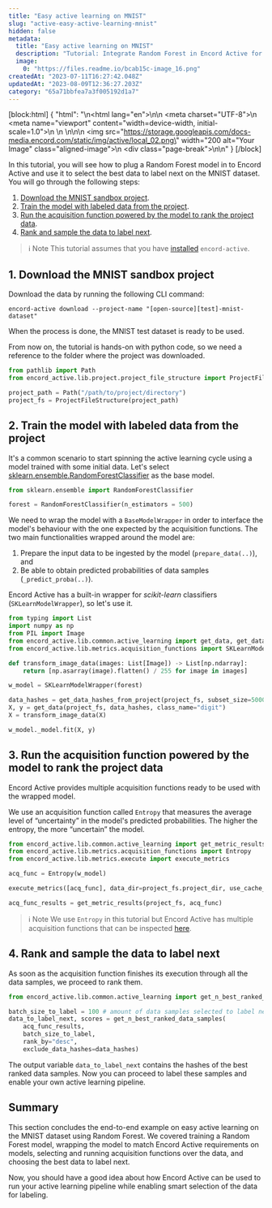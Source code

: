 ```yaml
---
title: "Easy active learning on MNIST"
slug: "active-easy-active-learning-mnist"
hidden: false
metadata: 
  title: "Easy active learning on MNIST"
  description: "Tutorial: Integrate Random Forest in Encord Active for optimal data labeling. MNIST dataset guide. Train, rank, and sample efficiently."
  image: 
    0: "https://files.readme.io/bcab15c-image_16.png"
createdAt: "2023-07-11T16:27:42.048Z"
updatedAt: "2023-08-09T12:36:27.203Z"
category: "65a71bbfea7a3f005192d1a7"
---
```


[block:html]
{
  "html": "<!DOCTYPE html>\n<html lang=\"en\">\n<head>\n    <meta charset=\"UTF-8\">\n    <meta name=\"viewport\" content=\"width=device-width, initial-scale=1.0\">\n    <title>Aligned Image with Page Break</title>\n    <style>\n        .aligned-image {\n            display: block;\n            margin: auto; /* This centers the image */\n        }\n\n        .page-break {\n            page-break-after: always; /* This adds a page break after the image */\n        }\n    </style>\n</head>\n<body>\n    <img src=\"https://storage.googleapis.com/docs-media.encord.com/static/img/active/local_02.png\" width=\"200 alt=\"Your Image\" class=\"aligned-image\">\n    <div class=\"page-break\"></div>\n</body>\n</html>"
}
[/block]

In this tutorial, you will see how to plug a Random Forest model in to Encord Active and use it to select the best data to label next on the MNIST dataset. You will go through the following steps:

1. [Download the MNIST sandbox project](#1-download-the-mnist-sandbox-project).
2. [Train the model with labeled data from the project](#2-train-the-model-with-labeled-data-from-the-project).
3. [Run the acquisition function powered by the model to rank the project data](#3-run-the-acquisition-function-powered-by-the-model-to-rank-the-project-data).
4. [Rank and sample the data to label next](#4-rank-and-sample-the-data-to-label-next).


> ℹ️ Note
> This tutorial assumes that you have [installed](https://docs.encord.com/docs/active-oss-install) `encord-active`.


## 1. Download the MNIST sandbox project

Download the data by running the following CLI command:

```shell
encord-active download --project-name "[open-source][test]-mnist-dataset"
```

When the process is done, the MNIST test dataset is ready to be used.

From now on, the tutorial is hands-on with python code, so we need a reference to the folder where the project was downloaded.

```python
from pathlib import Path
from encord_active.lib.project.project_file_structure import ProjectFileStructure

project_path = Path("/path/to/project/directory")
project_fs = ProjectFileStructure(project_path)
```

## 2. Train the model with labeled data from the project

It's a common scenario to start spinning the active learning cycle using a model trained with some initial data.
Let's select [sklearn.ensemble.RandomForestClassifier](https://scikit-learn.org/stable/modules/generated/sklearn.ensemble.RandomForestClassifier.html) as the base model.

```python
from sklearn.ensemble import RandomForestClassifier

forest = RandomForestClassifier(n_estimators = 500)
```

We need to wrap the model with a `BaseModelWrapper` in order to interface the model's behaviour with the one expected by the acquisition functions.
The two main functionalities wrapped around the model are:

1. Prepare the input data to be ingested by the model (`prepare_data(..)`), and
2. Be able to obtain predicted probabilities of data samples (`_predict_proba(..)`).

Encord Active has a built-in wrapper for _scikit-learn_ classifiers (`SKLearnModelWrapper`), so let's use it.

```python
from typing import List
import numpy as np
from PIL import Image
from encord_active.lib.common.active_learning import get_data, get_data_hashes_from_project
from encord_active.lib.metrics.acquisition_functions import SKLearnModelWrapper

def transform_image_data(images: List[Image]) -> List[np.ndarray]:
    return [np.asarray(image).flatten() / 255 for image in images]

w_model = SKLearnModelWrapper(forest)

data_hashes = get_data_hashes_from_project(project_fs, subset_size=5000)
X, y = get_data(project_fs, data_hashes, class_name="digit")
X = transform_image_data(X)

w_model._model.fit(X, y)
```

## 3. Run the acquisition function powered by the model to rank the project data

Encord Active provides multiple acquisition functions ready to be used with the wrapped model.

We use an acquisition function called `Entropy` that measures the average level of “uncertainty” in the model's predicted probabilities.
The higher the entropy, the more “uncertain” the model.

```python
from encord_active.lib.common.active_learning import get_metric_results
from encord_active.lib.metrics.acquisition_functions import Entropy
from encord_active.lib.metrics.execute import execute_metrics

acq_func = Entropy(w_model)

execute_metrics([acq_func], data_dir=project_fs.project_dir, use_cache_only=True)

acq_func_results = get_metric_results(project_fs, acq_func)
```

> ℹ️ Note
> We use `Entropy` in this tutorial but Encord Active has multiple acquisition functions that can be inspected [here](https://github.com/encord-team/encord-active/blob/main/src/encord_active/lib/metrics/acquisition_metrics/acquisition_functions.py).


## 4. Rank and sample the data to label next

As soon as the acquisition function finishes its execution through all the data samples, we proceed to rank them.

```python
from encord_active.lib.common.active_learning import get_n_best_ranked_data_samples

batch_size_to_label = 100 # amount of data samples selected to label next
data_to_label_next, scores = get_n_best_ranked_data_samples(
    acq_func_results,
    batch_size_to_label,
    rank_by="desc",
    exclude_data_hashes=data_hashes)
```

The output variable `data_to_label_next` contains the hashes of the best ranked data samples.
Now you can proceed to label these samples and enable your own active learning pipeline.

## Summary

This section concludes the end-to-end example on easy active learning on the MNIST dataset using Random Forest. We covered training a Random Forest model, wrapping the model to match Encord Active requirements on models, selecting and running acquisition functions over the data, and choosing the best data to label next.

Now, you should have a good idea about how Encord Active can be used to run your active learning pipeline while enabling smart selection of the data for labeling.